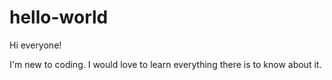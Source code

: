 # hello-world

Hi everyone!

I'm new to coding.
I would love to learn everything there is to know about it.
